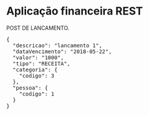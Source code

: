 # Aplicação financeira REST

POST DE LANCAMENTO.
<pre>
{
  "descricao": "lancamento 1",
  "dataVencimento": "2018-05-22",
  "valor": "1000",
  "tipo": "RECEITA",
  "categoria": {
    "codigo": 3
  },
  "pessoa": {
    "codigo": 1
  }
}
</pre>
